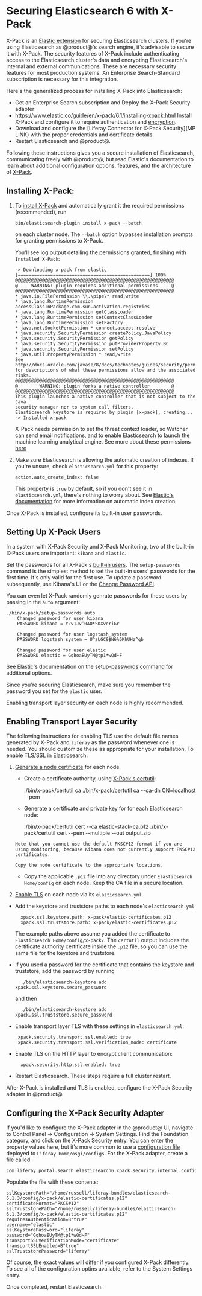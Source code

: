 # Securing Elasticsearch 6 with X-Pack

X-Pack is an [Elastic
extension](https://www.elastic.co/guide/en/elasticsearch/reference/6.1/setup-xpack.html)
for securing Elasticsearch clusters. If you're using Elasticsearch as
@product@'s search engine, it's advisable to secure it with X-Pack. The security
features of X-Pack include authenticating access to the Elasticsearch cluster's
data and encrypting Elasticsearch's internal and external communications. These
are necessary security features for most production systems. An Enterprise
Search-Standard subscription is necessary for this integration.
<!--Need confirmation of subscription-->

Here's the generalized process for installing X-Pack into Elasticsearch:

- Get an Enterprise Search subscription and Deploy the X-Pack Security adapter
- https://www.elastic.co/guide/en/x-pack/6.1/installing-xpack.html Install
   X-Pack and configure it to require authentication and [encryption](https://www.elastic.co/guide/en/elasticsearch/reference/6.1/configuring-tls.html#configuring-tls).
- Download and configure the [Liferay Connector for X-Pack Security](MP LINK)
    with the proper credentials and certificate details.
- Restart Elasticsearch and @product@.

Following these instructions gives you a secure installation of Elasticsearch,
communicating freely with @product@, but read Elastic's documentation to learn
about additional configuration options, features, and the architecture of
[X-Pack](https://www.elastic.co/guide/en/elasticsearch/reference/6.1/configuring-security.html). 

## Installing X-Pack:

1.  To [install
    X-Pack](https://www.elastic.co/guide/en/elasticsearch/reference/6.1/installing-xpack-es.html)
    and automatically grant it the required permissions (recommended), run

        bin/elasticsearch-plugin install x-pack --batch

    on each cluster node. The `--batch` option bypasses installation prompts for
    granting permissions to X-Pack. 

    You'll see log output detailing the permissions granted, finsihing with
    `Installed X-Pack`:

        -> Downloading x-pack from elastic
        [=================================================] 100%   
        @@@@@@@@@@@@@@@@@@@@@@@@@@@@@@@@@@@@@@@@@@@@@@@@@@@@@@@@@@@
        @     WARNING: plugin requires additional permissions     @
        @@@@@@@@@@@@@@@@@@@@@@@@@@@@@@@@@@@@@@@@@@@@@@@@@@@@@@@@@@@
        * java.io.FilePermission \\.\pipe\* read,write
        * java.lang.RuntimePermission accessClassInPackage.com.sun.activation.registries
        * java.lang.RuntimePermission getClassLoader
        * java.lang.RuntimePermission setContextClassLoader
        * java.lang.RuntimePermission setFactory
        * java.net.SocketPermission * connect,accept,resolve
        * java.security.SecurityPermission createPolicy.JavaPolicy
        * java.security.SecurityPermission getPolicy
        * java.security.SecurityPermission putProviderProperty.BC
        * java.security.SecurityPermission setPolicy
        * java.util.PropertyPermission * read,write
        See http://docs.oracle.com/javase/8/docs/technotes/guides/security/permissions.html
        for descriptions of what these permissions allow and the associated risks.
        @@@@@@@@@@@@@@@@@@@@@@@@@@@@@@@@@@@@@@@@@@@@@@@@@@@@@@@@@@@
        @        WARNING: plugin forks a native controller        @
        @@@@@@@@@@@@@@@@@@@@@@@@@@@@@@@@@@@@@@@@@@@@@@@@@@@@@@@@@@@
        This plugin launches a native controller that is not subject to the Java
        security manager nor to system call filters.
        Elasticsearch keystore is required by plugin [x-pack], creating...
        -> Installed x-pack

    X-Pack needs permission to set the threat context loader, so Watcher can
    send email notifications, and to enable Elasticsearch to launch the machine
    learning analytical engine. See more about these permissions
    [here](https://www.elastic.co/guide/en/elasticsearch/reference/6.1/installing-xpack-es.html)

2.  Make sure Elasticsearch is allowing the automatic creation of indexes. If
   you're unsure, check `elasticsearch.yml` for this property:

        action.auto_create_index: false

    This property is `true` by default, so if you don't see it in
    `elasticsearch.yml`, there's nothing to worry about. See [Elastic's
    documentation](https://www.elastic.co/guide/en/elasticsearch/reference/6.1/docs-index_.html#index-creation) for more information on automatic index creation.

Once X-Pack is installed, configure its built-in user passwords.

## Setting Up X-Pack Users

In a system with X-Pack Security and X-Pack Monitoring, two of the built-in
X-Pack users are important: `kibana` and `elastic`.

Set the passwords for all X-Pack's [built-in
users](https://www.elastic.co/guide/en/x-pack/6.1/setting-up-authentication.html#built-in-users).
The `setup-passwords` command is the simplest method to set the built-in users'
passwords for the first time. It's only valid for the first use. To update a
password subsequently, use Kibana's UI or the [Change Password
API](https://www.elastic.co/guide/en/elasticsearch/reference/6.1/security-api-change-password.html).

You can even let X-Pack randomly genrate passwords for these users by passing in the `auto` argument:

    ./bin/x-pack/setup-passwords auto
        Changed password for user kibana
        PASSWORD kibana = Y?v1Jv^0AO*SKXveriGr

        Changed password for user logstash_system
        PASSWORD logstash_system = U^zLGC9$N6%6KhUHz^qb

        Changed password for user elastic
        PASSWORD elastic = GqhoaEUyTM@tp1*wQd~F

See Elastic's documentation on the [setup-passwords
command](https://www.elastic.co/guide/en/elasticsearch/reference/6.1/setup-passwords.html) for additional options.

Since you're securing Elasticsearch, make sure you remember the password you set
for the `elastic` user. 

Enabling transport layer security on each node is highly recommended.

## Enabling Transport Layer Security

The following instructions for enabling TLS use the default file names generated
by X-Pack and `liferay` as the password whenever one is needed. You should
customize these as appropriate for your installation. To enable TLS/SSL in
Elasticsearch:

1.  [Generate a node
    certificate](https://www.elastic.co/guide/en/elasticsearch/reference/6.1/configuring-tls.html#node-certificates)
    for each node.

    - Create a certificate authority, using [X-Pack's
     certutil](https://www.elastic.co/guide/en/elasticsearch/reference/6.1/certutil.html):

        ./bin/x-pack/certutil ca
        ./bin/x-pack/certutil ca --ca-dn CN=localhost --pem

    - Generate a certificate and private key for for each Elasticsearch node:

        ./bin/x-pack/certutil cert --ca elastic-stack-ca.p12
        ./bin/x-pack/certutil cert --pem --multiple --out output.zip
    <!--    Enter password for CA (elastic-stack-ca.p12) : liferay
            Please enter the desired output file [elastic-certificates.p12]: 
            Enter password for elastic-certificates.p12 : liferay
    -->
        Note that you cannot use the default PKSC#12 format if you are
        using monitoring, because Kibana does not currently support PKSC#12
        certificates. 

        Copy the node certificate to the appropriate locations.

    - Copy the applicable `.p12` file into any directory under `Elasticsearch
        Home/config` on each node. Keep the CA file in a secure location.

2.  [Enable TLS](https://www.elastic.co/guide/en/elasticsearch/reference/6.1/configuring-tls.html#enable-ssl) on each node via its `elasticsearch.yml`.

- Add the keystore and truststore paths to each node's `elasticsearch.yml`

        xpack.ssl.keystore.path: x-pack/elastic-certificates.p12 
        xpack.ssl.truststore.path: x-pack/elastic-certificates.p12 

    The example paths above assume you added the certificate to `Elasticsearch
    Home/config/x-pack/`. The `certutil` output includes the certificate
    authority certificate inside the `.p12` file, so you can use the same file
    for the keystore and truststore.

- If you used a password for the certificate that contains the keystore and
    truststore, add the password by running

        ./bin/elasticsearch-keystore add xpack.ssl.keystore.secure_password

    and then

        ./bin/elasticsearch-keystore add xpack.ssl.truststore.secure_password

-  Enable transport layer TLS with these settings in `elasticsearch.yml`:

        xpack.security.transport.ssl.enabled: true
        xpack.security.transport.ssl.verification_mode: certificate

- Enable TLS on the HTTP layer to encrypt client communication:

        xpack.security.http.ssl.enabled: true

- Restart Elasticsearch. These steps require a full cluster restart. 

After X-Pack is installed and TLS is enabled, configure the X-Pack Security
adapter in @product@.

## Configuring the X-Pack Security Adapter

If you'd like to configure the X-Pack adapter in the @product@ UI, navigate to
Control Panel &rarr; Configuration &rarr; System Settings. Find the Foundation
category, and click on the X-Pack Security entry. You can enter the property
values here, but it's more common to use a [configuration
file](https://dev.liferay.com/discover/portal/-/knowledge_base/7-0/understanding-system-configuration-files)
deployed to `Liferay Home/osgi/configs`. For the X-Pack adapter, create a file
called

    com.liferay.portal.search.elasticsearch6.xpack.security.internal.configuration.XPackSecurityConfiguration.config

Populate the file with these contents:

    sslKeystorePath="/home/russell/liferay-bundles/elasticsearch-6.1.3/config/x-pack/elastic-certificates.p12"
    certificateFormat="PKCS#12"
    sslTruststorePath="/home/russell/liferay-bundles/elasticsearch-6.1.3/config/x-pack/elastic-certificates.p12"
    requiresAuthentication=B"true"
    username="elastic"
    sslKeystorePassword="liferay"
    password="GqhoaEUyTM@tp1*wQd~F"
    transportSSLVerificationMode="certificate"
    transportSSLEnabled=B"true"
    sslTruststorePassword="liferay"

Of course, the exact values will differ if you configured X-Pack differently. To
see all of the configuration optins available, refer to the System Settings
entry.

Once completed, restart Elasticsearch.
